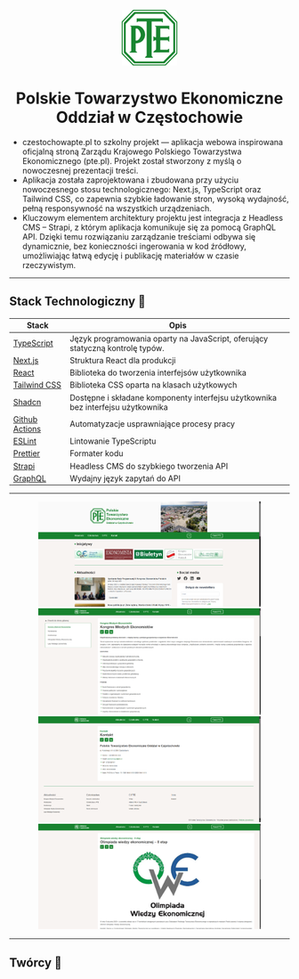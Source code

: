 <p align="center">
  <img width="100" src="./public/pte.svg" alt="Teb Edukacja">
</p>
<h1 align="center">Polskie Towarzystwo Ekonomiczne Oddział w Częstochowie</h1>

- czestochowapte.pl to szkolny projekt — aplikacja webowa inspirowana oficjalną stroną Zarządu Krajowego Polskiego Towarzystwa Ekonomicznego (pte.pl). Projekt został stworzony z myślą o nowoczesnej prezentacji treści.
- Aplikacja została zaprojektowana i zbudowana przy użyciu nowoczesnego stosu technologicznego: Next.js, TypeScript oraz Tailwind CSS, co zapewnia szybkie ładowanie stron, wysoką wydajność, pełną responsywność na wszystkich urządzeniach.
- Kluczowym elementem architektury projektu jest integracja z Headless CMS – Strapi, z którym aplikacja komunikuje się za pomocą GraphQL API. Dzięki temu rozwiązaniu zarządzanie treściami odbywa się dynamicznie, bez konieczności ingerowania w kod źródłowy, umożliwiając łatwą edycję i publikację materiałów w czasie rzeczywistym.
  
--- 

<h2>Stack Technologiczny 🧰</h2>

| Stack | Opis                                                                                                         |
| --------- | ------------------------------------------------------------------------------------------------------------------- |    
| [TypeScript](https://www.typescriptlang.org/) | Język programowania oparty na JavaScript, oferujący statyczną kontrolę typów. 
| [Next.js](https://nextjs.org/) | Struktura React dla produkcji 
| [React](https://reactjs.org/) | Biblioteka do tworzenia interfejsów użytkownika 
| [Tailwind CSS](https://tailwindcss.com/)               | Biblioteka CSS oparta na klasach użytkowych                     
| [Shadcn](https://ui.shadcn.com/)                  | Dostępne i składane komponenty interfejsu użytkownika bez interfejsu użytkownika 
| [Github Actions](https://github.com/features/actions)  | Automatyzacje usprawniające procesy pracy                     
| [ESLint](https://eslint.org/)                          | Lintowanie TypeScriptu                                    
| [Prettier](https://prettier.io/)                       | Formater kodu
| [Strapi](https://strapi.io/)                       | Headless CMS do szybkiego tworzenia API
| [GraphQL](https://graphql.org/learn/)                       | Wydajny język zapytań do API

--- 

<div align="center">
<img src="./public/image-1.png" width="400" />
<img src="./public/image-2.png"  width="400"  />
<img src="./public/image-3.png"  width="400"  />
<img src="./public/image-4.png"  width="400"  />
</div>

--- 

<h2>Twórcy 💼</h2>
